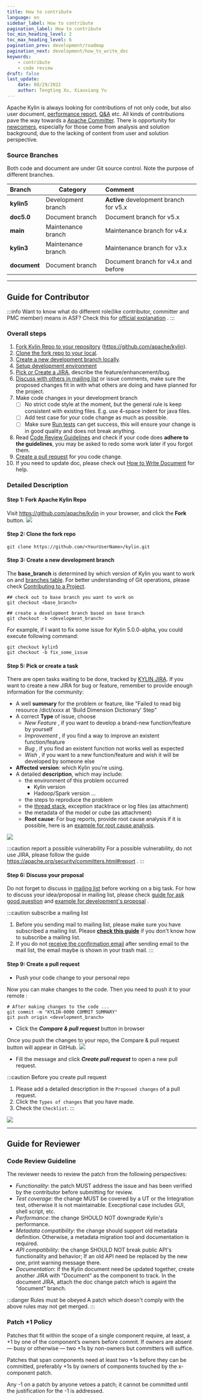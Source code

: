 ```yaml
---
title: How to contribute
language: en
sidebar_label: How to contribute
pagination_label: How to contribute
toc_min_heading_level: 2
toc_max_heading_level: 6
pagination_prev: development/roadmap
pagination_next: development/how_to_write_doc
keywords:
    - contribute
    - code review
draft: false
last_update:
    date: 08/29/2022
    author: Tengting Xu, Xiaoxiang Yu
---
```


Apache Kylin is always looking for contributions of not only code, but also user document, [performance report](https://cwiki.apache.org/confluence/display/KYLIN/Performance+Benchmark+Report+of+Kylin+4.0.0+vs+Kylin3.1.2+on+Hadoop), 
[Q&A](https://cwiki.apache.org/confluence/display/KYLIN/FAQ+Kylin+4.X) etc. All kinds of contributions pave the way towards a [Apache Committer](https://www.apache.org/foundation/how-it-works.html#committers). 
There is opportunity for [newcomers](https://community.apache.org/newcomers/index.html), especially for those come from analysis and solution background, due to the lacking of content from user and solution perspective.

### <span id="branch_table">Source Branches</span>
Both code and document are under Git source control. Note the purpose of different branches.

| Branch            | Category           |                 Comment                | 
|:------------------|--------------------|:---------------------------------------|
| **kylin5**        | Development branch | **Active** development branch for v5.x |
| **doc5.0**        | Document branch    | Document branch for v5.x               |
| **main**          | Maintenance branch | Maintenance branch for v4.x            |
| **kylin3**        | Maintenance branch | Maintenance branch for v3.x     |
| **document**      | Document branch    | Document branch for v4.x and before    |

-----

## Guide for Contributor 

:::info 
Want to know what do different role(like contributor, committer and PMC member) means in ASF? Check this for [official explanation](https://www.apache.org/foundation/how-it-works.html#roles) .
:::

### Overall steps
1. [Fork Kylin Repo to your repository](#fork_repo) (https://github.com/apache/kylin).
2. [Clone the fork repo to your local](#clone_repo).
3. [Create a new development branch locally](#create_branch).
4. [Setup development environment](how_to_debug_kylin_in_ide.md)
5. [Pick or Create a JIRA](#open_issue), describe the feature/enhancement/bug.
6. [Discuss with others in mailing list](#discuss_proposal) or issue comments, make sure the proposed changes fit in with what others are doing and have planned for the project.
7. Make code changes in your development branch
   - [ ] No strict code style at the moment, but the general rule is keep consistent with existing files. E.g. use 4-space indent for java files.
   - [ ] Add test case for your code change as much as possible.
   - [ ] Make sure [Run tests](how_to_test.md) can get success, this will ensure your change is in good quality and does not break anything.
8. Read [Code Review Guidelines](#CodeReviewGuideline) and check if your code does **adhere to the guidelines**, you may be asked to redo some work later if you forgot them.
9. [Create a pull request](#open_pull_request) for you code change.
10. If you need to update doc, please check out [How to Write Document](./how_to_write_doc) for help.

### Detailed Description

#### <span id="fork_repo">Step 1: Fork Apache Kylin Repo</span> 
Visit https://github.com/apache/kylin in your browser, and click the **Fork** button.
![](images/fork_github_repo.png)

#### <span id="clone_repo">Step 2: Clone the fork repo</span>
```shell
git clone https://github.com/<YourUserName>/kylin.git 
```

#### <span id="create_branch">Step 3: Create a new development branch</span>

The **base_branch** is determined by which version of Kylin you want to work on and [branches table](#branch_table). For better understanding of Git operations, please check [Contributing to a Project](https://www.git-scm.com/book/en/v2/Distributed-Git-Contributing-to-a-Project).
```shell
## check out to base branch you want to work on
git checkout <base_branch>

## create a development branch based on base branch
git checkout -b <development_branch>
```

For example, if I want to fix some issue for Kylin 5.0.0-alpha, you could execute following command:
```shell
git checkout kylin5
git checkout -b fix_some_issue
```

#### <span id="open_issue">Step 5: Pick or create a task</span>
There are open tasks waiting to be done, tracked by [KYLIN JIRA](http://issues.apache.org/jira/browse/KYLIN).
If you want to create a new JIRA for bug or feature, remember to provide enough information for the community:

* A well **summary** for the problem or feature, like "Failed to read big resource /dict/xxxx at 'Build Dimension Dictionary' Step"
* A correct **Type** of issue, choose 
  - _New Feature_ , if you want to develop a brand-new function/feature by yourself
  - _Improvement_ , if you find a way to improve an existent function/feature
  - _Bug_ , if you find an existent function not works well as expected
  - _Wish_ , if you want to a new function/feature and wish it will be developed by someone else
* **Affected version**: which Kylin you're using.
* A detailed **description**, which may include:
  - the environment of this problem occurred
    - Kylin version
    - Hadoop/Spark version ...
  - the steps to reproduce the problem
  - the [thread stack](https://issues.apache.org/jira/secure/attachment/13048219/image-2022-08-17-13-17-40-751.png), exception stacktrace or log files (as attachment)
  - the metadata of the model or cube (as attachment)
  - **Root cause**: For bug reports, provide root cause analysis if it is possible, here is an [example for root cause analysis](https://issues.apache.org/jira/browse/KYLIN-4153).

![](images/ISSUE_TEMPLATE.png)

:::caution report a possible vulnerability
For a possible vulnerability, do not use JIRA, please follow the guide https://apache.org/security/committers.html#report .
:::

#### <span id="discuss_proposal">Step 6: Discuss your proposal</span>
Do not forget to discuss in [mailing list](https://www.apache.org/foundation/mailinglists.html) before working on a big task.
For how to discuss your idea/proposal in mailing list, please check [guide for ask good question](https://infra.apache.org/contrib-email-tips.html#usefulq) and [example for development's proposal](https://lists.apache.org/thread/gtcntp4s8k0fz1d4glospq15sycc599x) .

:::caution subscribe a mailing list
1. Before you sending mail to mailing list, please make sure you have subscribed a mailing list. Please [**check this guide**](how_to_subscribe_mailing_list) if you don't know how to subscribe a mailing list.
2. If you do not [receive the confirmation email](https://www.apache.org/foundation/mailinglists.html#request-confirmation) after sending email to the mail list, the email maybe is shown in your trash mail.
:::

   
#### <span id="open_pull_request">Step 9: Create a pull request</span>

* Push your code change to your personal repo

Now you can make changes to the code. Then you need to push it to your remote :

```shell
# After making changes to the code ...
git commit -m "KYLIN-0000 COMMIT SUMMARY"
git push origin <development_branch>
```

* Click the ___Compare & pull request___ button in browser

Once you push the changes to your repo, the Compare & pull request button will appear in GitHub.
![](images/how-to-contribute-02.png)

* Fill the message and click ___Create pull request___ to open a new pull request.

:::caution Before you create pull request
1. Please add a detailed description in the `Proposed changes` of a pull request.
2. Click the `Types of changes` that you have made.
3. Check the `Checklist`.
:::

![](images/how-to-contribute-03.png)

-----

## Guide for Reviewer
### <span id="CodeReviewGuideline">Code Review Guideline</span>
The reviewer needs to review the patch from the following perspectives:

* _Functionality_: the patch MUST address the issue and has been verified by the contributor before submitting for review.
* _Test coverage_: the change MUST be covered by a UT or the Integration test, otherwise it is not maintainable. Execptional case includes GUI, shell script, etc.
* _Performance_: the change SHOULD NOT downgrade Kylin's performance.
* _Metadata compatibility_: the change should support old metadata definition. Otherwise, a metadata migration tool and documentation is required.
* _API compatibility_: the change SHOULD NOT break public API's functionality and behavior; If an old API need be replaced by the new one, print warning message there.
* _Documentation_: if the Kylin document need be updated together, create another JIRA with "Document" as the component to track. In the document JIRA, attach the doc change patch which is againt the "document" branch.

:::danger Rules must be obeyed
A patch which doesn't comply with the above rules may not get merged.
:::

### Patch +1 Policy

Patches that fit within the scope of a single component require, at least, a +1 by one of the component’s owners before commit. If owners are absent — busy or otherwise — two +1s by non-owners but committers will suffice.

Patches that span components need at least two +1s before they can be committed, preferably +1s by owners of components touched by the x-component patch.

Any -1 on a patch by anyone vetoes a patch; it cannot be committed until the justification for the -1 is addressed.